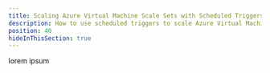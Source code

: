 ```yaml
---
title: Scaling Azure Virtual Machine Scale Sets with Scheduled Triggers
description: How to use scheduled triggers to scale Azure Virtual Machine Scale Sets.
position: 40
hideInThisSection: true
---
```


lorem ipsum

